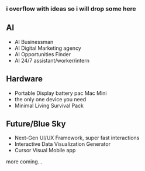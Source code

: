 ### i overflow with ideas so i will drop some here
## AI
*   AI Businessman
*   AI Digital Marketing agency
*   AI Opportunities Finder
*   AI 24/7 assistant/worker/intern

## Hardware
- Portable Display battery pac Mac Mini
- the only one device you need
- Minimal Living Survival Pack

## Future/Blue Sky
*   Next-Gen UI/UX Framework, super fast interactions
*   Interactive Data Visualization Generator
*   Cursor Visual Mobile app

more coming...
